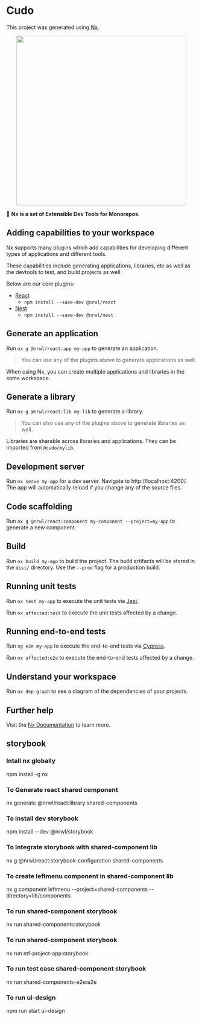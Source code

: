 # Cudo

This project was generated using [Nx](https://nx.dev).

<p align="center"><img src="https://gl-m.globallinker.net/logo/unsaved/d9f/d9f5f948e846ab1e41bfaec4bf1f21ee_t.jpg?1438618435" width="450"></p>

🔎 **Nx is a set of Extensible Dev Tools for Monorepos.**

## Adding capabilities to your workspace

Nx supports many plugins which add capabilities for developing different types of applications and different tools.

These capabilities include generating applications, libraries, etc as well as the devtools to test, and build projects as well.

Below are our core plugins:

- [React](https://reactjs.org)
  - `npm install --save-dev @nrwl/react`
- [Nest](https://nestjs.com)
  - `npm install --save-dev @nrwl/nest`
## Generate an application

Run `nx g @nrwl/react:app my-app` to generate an application.

> You can use any of the plugins above to generate applications as well.

When using Nx, you can create multiple applications and libraries in the same workspace.

## Generate a library

Run `nx g @nrwl/react:lib my-lib` to generate a library.

> You can also use any of the plugins above to generate libraries as well.

Libraries are sharable across libraries and applications. They can be imported from `@cudo/mylib`.

## Development server

Run `nx serve my-app` for a dev server. Navigate to http://localhost:4200/. The app will automatically reload if you change any of the source files.

## Code scaffolding

Run `nx g @nrwl/react:component my-component --project=my-app` to generate a new component.

## Build

Run `nx build my-app` to build the project. The build artifacts will be stored in the `dist/` directory. Use the `--prod` flag for a production build.

## Running unit tests

Run `nx test my-app` to execute the unit tests via [Jest](https://jestjs.io).

Run `nx affected:test` to execute the unit tests affected by a change.

## Running end-to-end tests

Run `ng e2e my-app` to execute the end-to-end tests via [Cypress](https://www.cypress.io).

Run `nx affected:e2e` to execute the end-to-end tests affected by a change.

## Understand your workspace

Run `nx dep-graph` to see a diagram of the dependencies of your projects.

## Further help

Visit the [Nx Documentation](https://nx.dev) to learn more.

## storybook

### Intall nx globally  
npm install -g nx

### To Generate react shared component
nx generate @nrwl/react:library shared-components

### To install dev storybook
npm install --dev @nrwl/storybook

### To Integrate storybook with shared-component lib
nx g @nrwl/react:storybook-configuration shared-components

### To create leftmenu component in shared-component lib
nx g component leftmenu --project=shared-components --directory=lib/components

### To run shared-component storybook
nx run shared-components:storybook

### To run shared-component storybook
nx run mf-project-app:storybook

### To run test case shared-component storybook
nx run shared-components-e2e:e2e

### To run ui-design
npm run start ui-design
